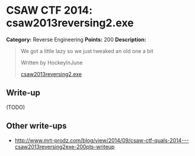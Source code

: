 # CSAW CTF 2014: csaw2013reversing2.exe

**Category:** Reverse Engineering
**Points:** 200
**Description:**

> We got a little lazy so we just tweaked an old one a bit
>
> Written by HockeyInJune
>
> [csaw2013reversing2.exe](csaw2013reversing2.exe)

## Write-up

(TODO)

## Other write-ups

* <http://www.mrt-prodz.com/blog/view/2014/09/csaw-ctf-quals-2014---csaw2013reversing2exe-200pts-writeup>
